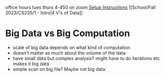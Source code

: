 office hours tues thurs 4-450 on zoom
[Setup Instructions](https://github.com/aseldawy/bdtutorials/wiki/Development-Setup)
[[School/Fall 2023/CS235/1 - Intro|4 V's of Data]]
# Big Data vs Big Computation
- scale of big data depends on what kind of computation
- doesn't matter as much about the volume of the data
- have small data but complex analysis? might have to do iterations etc makes it big data
- simple scan on big file? Maybe not big data

